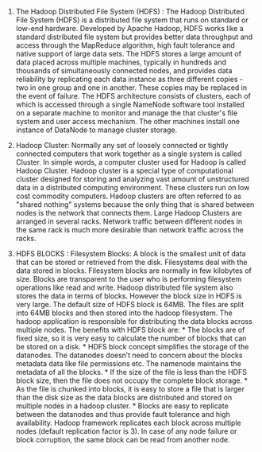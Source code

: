 1. The Hadoop Distributed File System (HDFS) : 
       The Hadoop Distributed File System (HDFS) is a distributed file system that runs on standard or low-end hardware. Developed by       Apache Hadoop, HDFS works like a standard distributed file system but provides better data throughput and access through the MapReduce     algorithm, high fault tolerance and native support of large data sets.
       The HDFS stores a large amount of data placed across multiple machines, typically in hundreds and thousands of simultaneously         connected nodes, and provides data reliability by replicating each data instance as three different copies - two in one group and one in   another. These copies may be replaced in the event of failure.
       The HDFS architecture consists of clusters, each of which is accessed through a single NameNode software tool installed on a         separate machine to monitor and manage the that cluster's file system and user access mechanism. The other machines install one instance   of DataNode to manage cluster storage.
     
2. Hadoop Cluster: 
       Normally any set of loosely connected or tightly connected computers that work together as a single system is called Cluster. In     simple words, a computer cluster used for Hadoop is called Hadoop Cluster. 
       Hadoop cluster is a special type of computational cluster designed for storing and analyzing vast amount of unstructured data in a   distributed computing environment. These clusters run on low cost commodity computers.
       Hadoop clusters are often referred to as "shared nothing" systems because the only thing that is shared between nodes is the         network that connects them. 
       Large Hadoop Clusters are arranged in several racks. Network traffic between different nodes in the same rack is much more           desirable than network traffic across the racks.
       
3. HDFS BLOCKS :
       Filesystem Blocks: A block is the smallest unit of data that can be stored or retrieved from the disk. Filesystems deal with the data stored in blocks. Filesystem blocks are normally in few kilobytes of size. Blocks are transparent to the user who is performing filesystem operations like read and write.
       Hadoop distributed file system also stores the data in terms of blocks. However the block size in HDFS is very large. The default size of HDFS block is 64MB. The files are split into 64MB blocks and then stored into the hadoop filesystem. The hadoop application is responsible for distributing the data blocks across multiple nodes.
       The benefits with HDFS block are: 
           * The blocks are of fixed size, so it is very easy to calculate the number of blocks that can be stored on a disk.
           * HDFS block concept simplifies the storage of the datanodes. The datanodes doesn’t need to concern about the blocks metadata        data like file permissions etc. The namenode maintains the metadata of all the blocks.
           * If the size of the file is less than the HDFS block size, then the file does not occupy the complete block storage.
           * As the file is chunked into blocks, it is easy to store a file that is larger than the disk size as the data blocks are            distributed and stored on multiple nodes in a hadoop cluster.
           * Blocks are easy to replicate between the datanodes and thus provide fault tolerance and high availability. Hadoop framework replicates each block across multiple nodes (default replication factor is 3). In case of any node failure or block corruption, the same block can be read from another node.
